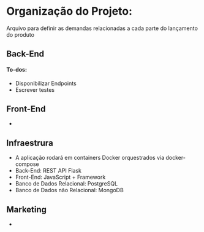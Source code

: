 # Organização do Projeto:

Arquivo para definir as demandas relacionadas a cada parte do lançamento do produto

## Back-End

#### To-dos:
- Disponibilizar Endpoints
- Escrever testes

## Front-End
- 
## Infraestrura

- A aplicação rodará em containers Docker orquestrados via docker-compose
- Back-End: REST API Flask
- Front-End: JavaScript + Framework
- Banco de Dados Relacional: PostgreSQL
- Banco de Dados não Relacional: MongoDB

## Marketing
- 
